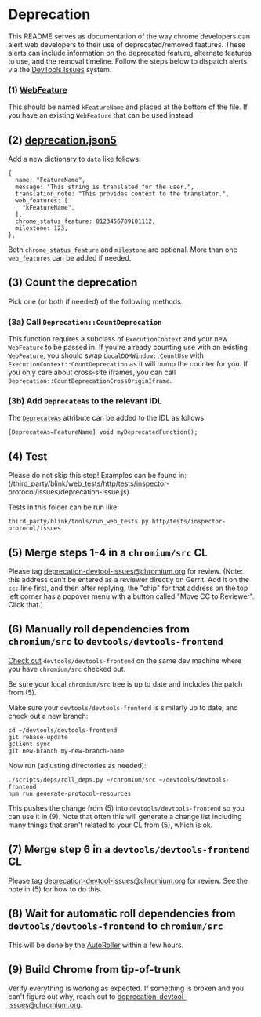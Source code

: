 # Deprecation

This README serves as documentation of the way chrome developers can alert web developers to their use of deprecated/removed features.
These alerts can include information on the deprecated feature, alternate features to use, and the removal timeline.
Follow the steps below to dispatch alerts via the [DevTools Issues](https://developer.chrome.com/docs/devtools/issues/) system.

### (1) [WebFeature](/third_party/blink/public/mojom/use_counter/metrics/web_feature.mojom)

This should be named `kFeatureName` and placed at the bottom of the file.
If you have an existing `WebFeature` that can be used instead.

## (2) [deprecation.json5](/third_party/blink/renderer/core/frame/deprecation/deprecation.json5)

Add a new dictionary to `data` like follows:
```
{
  name: "FeatureName",
  message: "This string is translated for the user.",
  translation_note: "This provides context to the translator.",
  web_features: [
    "kFeatureName",
  ],
  chrome_status_feature: 0123456789101112,
  milestone: 123,
},
```
Both `chrome_status_feature` and `milestone` are optional.
More than one `web_features` can be added if needed.

## (3) Count the deprecation

Pick one (or both if needed) of the following methods.

### (3a) Call `Deprecation::CountDeprecation`

This function requires a subclass of `ExecutionContext` and your new `WebFeature` to be passed in.
If you're already counting use with an existing `WebFeature`, you should swap `LocalDOMWindow::CountUse` with `ExecutionContext::CountDeprecation` as it will bump the counter for you.
If you only care about cross-site iframes, you can call `Deprecation::CountDeprecationCrossOriginIframe`.

### (3b) Add `DeprecateAs` to the relevant IDL

The [`DeprecateAs`](https://chromium.googlesource.com/chromium/src/+/refs/heads/main/third_party/blink/renderer/bindings/IDLExtendedAttributes.md#DeprecateAs_m_a_c) attribute can be added to the IDL as follows:

```
[DeprecateAs=FeatureName] void myDeprecatedFunction();
```

## (4) Test

Please do not skip this step! Examples can be found in:
(/third_party/blink/web_tests/http/tests/inspector-protocol/issues/deprecation-issue.js)

Tests in this folder can be run like:
```
third_party/blink/tools/run_web_tests.py http/tests/inspector-protocol/issues
```

## (5) Merge steps 1-4 in a `chromium/src` CL

Please tag deprecation-devtool-issues@chromium.org for review. (Note: this address can't be entered as a reviewer directly on Gerrit. Add it on the `cc:` line first, and then after replying, the "chip" for that address on the top left corner has a popover menu with a button called "Move CC to Reviewer". Click that.)

## (6) Manually roll dependencies from `chromium/src` to `devtools/devtools-frontend`

[Check out](https://chromium.googlesource.com/devtools/devtools-frontend/+/refs/heads/main/docs/workflows.md) `devtools/devtools-frontend` on the same dev machine where you have `chromium/src` checked out.

Be sure your local `chromium/src` tree is up to date and includes the patch from (5).

Make sure your `devtools/devtools-frontend` is similarly up to date, and check out a new branch:
```
cd ~/devtools/devtools-frontend
git rebase-update
gclient sync
git new-branch my-new-branch-name
```

Now run (adjusting directories as needed):
```
./scripts/deps/roll_deps.py ~/chromium/src ~/devtools/devtools-frontend
npm run generate-protocol-resources
```
This pushes the change from (5) into `devtools/devtools-frontend` so you can use it in (9). Note that often this will generate a change list including many things that aren't related to your CL from (5), which is ok.

## (7) Merge step 6 in a `devtools/devtools-frontend` CL

Please tag deprecation-devtool-issues@chromium.org for review. See the note in (5) for how to do this.

## (8) Wait for automatic roll dependencies from `devtools/devtools-frontend` to `chromium/src`

This will be done by the [AutoRoller](https://autoroll.skia.org/r/devtools-frontend-chromium) within a few hours.

## (9) Build Chrome from tip-of-trunk

Verify everything is working as expected.
If something is broken and you can't figure out why, reach out to deprecation-devtool-issues@chromium.org.
